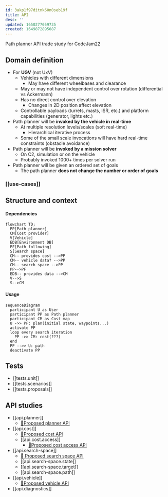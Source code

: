 ```yaml
---
id: 3akp1f97ditnk60n0seb19f
title: API
desc: ''
updated: 1650277059735
created: 1649872895087
---
```

Path planner API trade study for CodeJam22
## Domain definition
* For **UGV** (not UxV)
  * Vehicles with different dimensions
    * May have different wheelbases and clearance
  * May or may not have independent control over rotation (differential vs Ackermann)
  * Has no direct control over elevation
    * Changes in 2D position affect elevation
  * Controllable payloads (turrets, masts, ISR, etc.) and platform capabilities (generator, lights etc.)
* Path planner will be **invoked by the vehicle in real-time**
  * At multiple resolution levels/scales (soft real-time)
    * Hierarchical iterative process
  * Some of the small scale invocations will have hard real-time constraints (obstacle avoidance)
* Path planner will be **invoked by a mission solver**
  * On C2, simulation or on the vehicle
  * Probably invoked 1000+ times per solver run
* Path planner will be given an ordered set of goals
  * The path planner **does not change the number or order of goals**

### [[use-cases]]

## Structure and context
#### Dependencies
```mermaid
flowchart TD;
  PP[Path planner]
  CM[Cost provider]
  V[Vehicle]
  EDB[Environment DB]
  PF[Path following]
  S[Search space]
  CM-- provides cost -->PP
  CM-- vehicle data? -->PP
  CM-- search space -->PP
  PP-->PF
  EDB-- provides data -->CM
  V-->S
  S-->CM
```
#### Usage
```mermaid
sequenceDiagram
  participant U as User
  participant PP as Path planner
  participant CM as Cost map
  U ->> PP: plan(initial state, waypoints...)
  activate PP
  loop every search iteration
    PP ->> CM: cost(???)
  end
  PP -->> U: path
  deactivate PP
```

## Tests
* [[tests.unit]]
* [[tests.scenarios]]
* [[tests.proposals]]

## API studies
* [[api.planner]]
  * [📝Proposed planner API](assets/proposals.planner.hpp)
* [[api.cost]]
  * [📝Proposed cost API](assets/proposals.cost.hpp)
  * [[api.cost.access]]
    * [📝Proposed cost access API](assets/proposals.cost.access.hpp)
* [[api.search-space]]
  * [📝 Proposed search space API](assets/proposals.search.space.hpp)
  * [[api.search-space.state]]
  * [[api.search-space.target]]
  * [[api.search-space.path]]
* [[api.vehicle]]
  * [📝Proposed vehicle API](assets/proposals.vehicle.hpp)
* [[api.diagnostics]]

